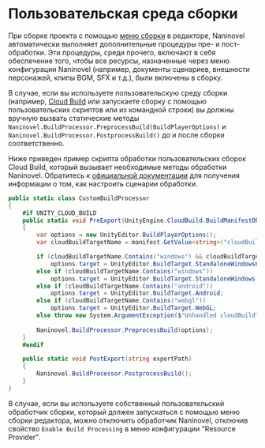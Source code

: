 # Пользовательская cреда cборки

При сборке проекта с помощью [меню сборки](https://docs.unity3d.com/Manual/BuildSettings.html) в редакторе, Naninovel автоматически выполняет дополнительные процедуры пре- и пост-обработки. Эти процедуры, среди прочего, включают в себя обеспечение того, чтобы все ресурсы, назначенные через меню конфигурации Naninovel (например, документы сценариев, внешности персонажей, клипы BGM, SFX и т.д.), были включены в сборку.

В случае, если вы используете пользовательскую среду сборки (например, [Cloud Build](https://unity3d.com/unity/features/cloud-build) или запускаете сборку с помощью пользовательских скриптов или из командной строки) вы должны вручную вызвать статические методы `Naninovel.BuildProcessor.PreprocessBuild(BuildPlayerOptions)` и `Naninovel.BuildProcessor.PostprocessBuild()` до и после сборки соответственно.

Ниже приведен пример скрипта обработки пользовательских сборок Cloud Build, который вызывает необходимые методы обработки Naninovel. Обратитесь к [официальной документации](https://docs.unity3d.com/Manual/UnityCloudBuildPreAndPostExportMethods.html) для получения информации о том, как настроить сценарии обработки.

```csharp
public static class CustomBuildProcessor 
{
	#if UNITY_CLOUD_BUILD
    public static void PreExport(UnityEngine.CloudBuild.BuildManifestObject manifest)
    {
        var options = new UnityEditor.BuildPlayerOptions();
        var cloudBuildTargetName = manifest.GetValue<string>("cloudBuildTargetName").ToString().ToLower();

        if (cloudBuildTargetName.Contains("windows") && cloudBuildTargetName.Contains("64"))
            options.target = UnityEditor.BuildTarget.StandaloneWindows64;
        else if (cloudBuildTargetName.Contains("windows"))
            options.target = UnityEditor.BuildTarget.StandaloneWindows;
        else if (cloudBuildTargetName.Contains("android"))
            options.target = UnityEditor.BuildTarget.Android;
        else if (cloudBuildTargetName.Contains("webgl"))
            options.target = UnityEditor.BuildTarget.WebGL;
        else throw new System.ArgumentException($"Unhandled cloudBuildTargetName: {cloudBuildTargetName}");
    
        Naninovel.BuildProcessor.PreprocessBuild(options);
    }
	#endif

    public static void PostExport(string exportPath)
    {
        Naninovel.BuildProcessor.PostprocessBuild();        
    }
}
```

В случае, если вы используете собственный пользовательский обработчик сборки, который должен запускаться с помощью меню сборки редактора, можно отключить обработчик Naninovel, отключив свойство `Enable Build Processing` в меню конфигурации "Resource Provider".